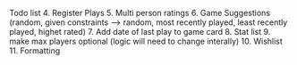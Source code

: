 Todo list
4. Register Plays 
5. Multi person ratings 
6. Game Suggestions (random, given constraints --> random, most recently played, least recently played, highet rated)
7. Add date of last play to game card
8. Stat list
9. make max players optional (logic will need to change interally)
10. Wishlist
11. Formatting
